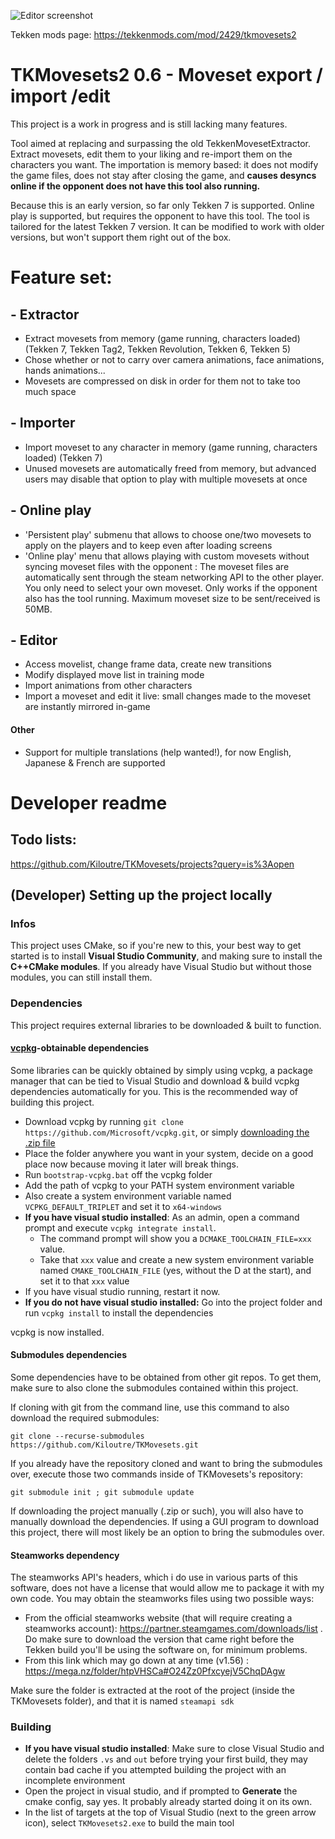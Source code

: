 ![Editor screenshot](https://dist.tekkenmods.com/dist-cache/1920/340/mods/2429/thumbnails/4abb6005b885731d-1282x721.jpg)

Tekken mods page:
https://tekkenmods.com/mod/2429/tkmovesets2

# TKMovesets2 0.6 - Moveset export / import /edit

This project is a work in progress and is still lacking many features.


Tool aimed at replacing and surpassing the old TekkenMovesetExtractor. Extract movesets, edit them to your liking and re-import them on the characters you want.
The importation is memory based: it does not modify the game files, does not stay after closing the game, and **causes desyncs online if the opponent does not have this tool also running.**

Because this is an early version, so far only Tekken 7 is supported. Online play is supported, but requires the opponent to have this tool.
The tool is tailored for the latest Tekken 7 version. It can be modified to work with older versions, but won't support them right out of the box.

# Feature set:
## - Extractor
- Extract movesets from memory (game running, characters loaded) (Tekken 7, Tekken Tag2, Tekken Revolution, Tekken 6, Tekken 5)
- Chose whether or not to carry over camera animations, face animations, hands animations...
- Movesets are compressed on disk in order for them not to take too much space

## - Importer
- Import moveset to any character in memory (game running, characters loaded) (Tekken 7)
- Unused movesets are automatically freed from memory, but advanced users may disable that option to play with multiple movesets at once

## - Online play
- 'Persistent play' submenu that allows to choose one/two movesets to apply on the players and to keep even after loading screens
- 'Online play' menu that allows playing with custom movesets without syncing moveset files with the opponent : The moveset files are automatically sent through the steam networking API to the other player. You only need to select your own moveset. Only works if the opponent also has the tool running. Maximum moveset size to be sent/received is 50MB.

## - Editor
- Access movelist, change frame data, create new transitions
- Modify displayed move list in training mode
- Import animations from other characters
- Import a moveset and edit it live: small changes made to the moveset are instantly mirrored in-game

#### Other
- Support for multiple translations (help wanted!), for now English, Japanese & French are supported


# Developer readme

## Todo lists:

https://github.com/Kiloutre/TKMovesets/projects?query=is%3Aopen

## (Developer) Setting up the project locally

### Infos
This project uses CMake, so if you're new to this, your best way to get started is to install **Visual Studio Community**, and making sure to install the **C++CMake modules**. If you already have Visual Studio but without those modules, you can still install them.

### Dependencies
This project requires external libraries to be downloaded & built to function.

#### [vcpkg](https://vcpkg.io/en/getting-started.html)-obtainable dependencies
Some libraries can be quickly obtained by simply using vcpkg, a package manager that can be tied to Visual Studio and download & build vcpkg dependencies automatically for you.
This is the recommended way of building this project.
- Download vcpkg by running `git clone https://github.com/Microsoft/vcpkg.git`, or simply [downloading the .zip file](https://github.com/microsoft/vcpkg/archive/refs/heads/master.zip)
- Place the folder anywhere you want in your system, decide on a good place now because moving it later will break things.
- Run `bootstrap-vcpkg.bat` off the vcpkg folder
- Add the path of vcpkg to your PATH system environment variable
- Also create a system environment variable named `VCPKG_DEFAULT_TRIPLET` and set it to `x64-windows`
- **If you have visual studio installed**: As an admin, open a command prompt and execute `vcpkg integrate install`.
  - The command prompt will show you a `DCMAKE_TOOLCHAIN_FILE=xxx` value.
  - Take that `xxx` value and create a new system environment variable named `CMAKE_TOOLCHAIN_FILE` (yes, without the D at the start), and set it to that `xxx` value
- If you have visual studio running, restart it now.
- **If you do not have visual studio installed:** Go into the project folder and run `vcpkg install` to install the dependencies

vcpkg is now installed.

#### Submodules dependencies

Some dependencies have to be obtained from other git repos. To get them, make sure to also clone the submodules contained within this project.

If cloning with git from the command line, use this command to also download the required submodules:

`git clone --recurse-submodules https://github.com/Kiloutre/TKMovesets.git`

If you already have the repository cloned and want to bring the submodules over, execute those two commands inside of TKMovesets's repository:

`git submodule init ; git submodule update`

If downloading the project manually (.zip or such), you will also have to manually download the dependencies.
If using a GUI program to download this project, there will most likely be an option to bring the submodules over.

#### Steamworks dependency
The steamworks API's headers, which i do use in various parts of this software, does not have a license that would allow me to package it with my own code.
You may obtain the steamworks files using two possible ways:

- From the official steamworks website (that will require creating a steamworks account): https://partner.steamgames.com/downloads/list . Do make sure to download the version that came right before the Tekken build you'll be using the software on, for minimum problems.
- From this link which may go down at any time (v1.56) : https://mega.nz/folder/htpVHSCa#O24Zz0PfxcyejV5ChqDAgw

Make sure the folder is extracted at the root of the project (inside the TKMovesets folder), and that it is named `steamapi sdk`

### Building
- **If you have visual studio installed**: Make sure to close Visual Studio and delete the folders `.vs` and `out` before trying your first build, they may contain bad cache if you attempted building the project with an incomplete environment
- Open the project in visual studio, and if prompted to **Generate** the cmake config, say yes. It probably already started doing it on its own.
- In the list of targets at the top of Visual Studio (next to the green arrow icon), select `TKMovesets2.exe` to build the main tool
